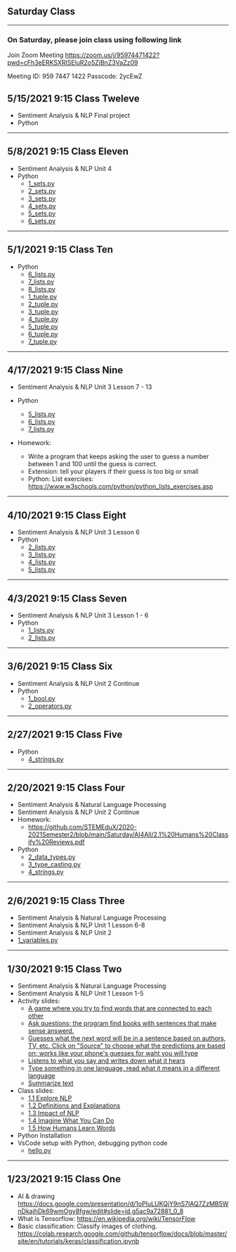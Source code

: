 
## Saturday Class 
---

### On Saturday, please join class using following link

Join Zoom Meeting
https://zoom.us/j/95974471422?pwd=cFh3eERKSXRlSEluR2o5ZjBnZ3VaZz09

Meeting ID: 959 7447 1422
Passcode: 2ycEwZ

<!-- ---
## Join Wechat group
![image](https://user-images.githubusercontent.com/24532787/92997150-b8461200-f4d6-11ea-84cf-ab2c029c06cf.png)
-->
## 5/15/2021 9:15 Class Tweleve
* Sentiment Analysis & NLP Final project
* Python
    
---
## 5/8/2021 9:15 Class Eleven
* Sentiment Analysis & NLP Unit 4
* Python
    - [1_sets.py](https://github.com/STEMEduX/2020-2021Semester2/blob/main/Saturday/20210430/1_sets.py)
    - [2_sets.py](https://github.com/STEMEduX/2020-2021Semester2/blob/main/Saturday/20210430/2_sets.py)
    - [3_sets.py](https://github.com/STEMEduX/2020-2021Semester2/blob/main/Saturday/20210430/3_sets.py)
    - [4_sets.py](https://github.com/STEMEduX/2020-2021Semester2/blob/main/Saturday/20210430/4_sets.py)
    - [5_sets.py](https://github.com/STEMEduX/2020-2021Semester2/blob/main/Saturday/20210430/5_sets.py)
    - [6_sets.py](https://github.com/STEMEduX/2020-2021Semester2/blob/main/Saturday/20210430/6_sets.py)
---
## 5/1/2021 9:15 Class Ten
* Python
    - [6_lists.py](https://github.com/STEMEduX/2020-2021Semester2/blob/main/Saturday/20210410/6_lists.py)
    - [7_lists.py](https://github.com/STEMEduX/2020-2021Semester2/blob/main/Saturday/20210410/7_lists.py)
    - [8_lists.py](https://github.com/STEMEduX/2020-2021Semester2/blob/main/Saturday/20210410/8_lists.py)
    - [1_tuple.py](https://github.com/STEMEduX/2020-2021Semester2/blob/main/Saturday/20210417/1_tuple.py)
    - [2_tuple.py](https://github.com/STEMEduX/2020-2021Semester2/blob/main/Saturday/20210417/2_tuple.py)
    - [3_tuple.py](https://github.com/STEMEduX/2020-2021Semester2/blob/main/Saturday/20210417/3_tuple.py)
    - [4_tuple.py](https://github.com/STEMEduX/2020-2021Semester2/blob/main/Saturday/20210417/4_tuple.py)
    - [5_tuple.py](https://github.com/STEMEduX/2020-2021Semester2/blob/main/Saturday/20210417/5_tuple.py)
    - [6_tuple.py](https://github.com/STEMEduX/2020-2021Semester2/blob/main/Saturday/20210417/6_tuple.py)
    - [7_tuple.py](https://github.com/STEMEduX/2020-2021Semester2/blob/main/Saturday/20210417/7_tuple.py)

---
## 4/17/2021 9:15 Class Nine
* Sentiment Analysis & NLP Unit 3 Lesson 7 - 13
* Python
    - [5_lists.py](https://github.com/STEMEduX/2020-2021Semester2/blob/main/Saturday/20210410/5_lists.py)
    - [6_lists.py](https://github.com/STEMEduX/2020-2021Semester2/blob/main/Saturday/20210410/6_lists.py)
    - [7_lists.py](https://github.com/STEMEduX/2020-2021Semester2/blob/main/Saturday/20210410/7_lists.py)
    
* Homework: 
  - Write a program that keeps asking the user to guess a number between 1 and 100 until the guess is correct. 
  - Extension: tell your players if their guess is too big or small
  - Python: List exercises: https://www.w3schools.com/python/python_lists_exercises.asp
---
## 4/10/2021 9:15 Class Eight
* Sentiment Analysis & NLP Unit 3 Lesson 6
* Python
    - [2_lists.py](https://github.com/STEMEduX/2020-2021Semester2/blob/main/Saturday/20210403/2_lists.py)
    - [3_lists.py](https://github.com/STEMEduX/2020-2021Semester2/blob/main/Saturday/20210410/3_lists.py)
    - [4_lists.py](https://github.com/STEMEduX/2020-2021Semester2/blob/main/Saturday/20210410/4_lists.py)
    - [5_lists.py](https://github.com/STEMEduX/2020-2021Semester2/blob/main/Saturday/20210410/5_lists.py)
    
---
## 4/3/2021 9:15 Class Seven
* Sentiment Analysis & NLP Unit 3 Lesson 1 - 6
* Python
    - [1_lists.py](https://github.com/STEMEduX/2020-2021Semester2/blob/main/Saturday/20210306/1_lists.py)
    - [2_lists.py](https://github.com/STEMEduX/2020-2021Semester2/blob/main/Saturday/20210403/2_lists.py)

---
## 3/6/2021 9:15 Class Six
* Sentiment Analysis & NLP Unit 2 Continue
* Python
    - [1_bool.py](https://github.com/STEMEduX/2020-2021Semester2/blob/main/Saturday/20210227/1_bool.py)
    - [2_operators.py](https://github.com/STEMEduX/2020-2021Semester2/blob/main/Saturday/20210227/2_operators.py)

---
## 2/27/2021 9:15 Class Five
* Python
    - [4_strings.py](https://github.com/STEMEduX/2020-2021Semester2/blob/main/Saturday/20210220/4_strings.py)
---
## 2/20/2021 9:15 Class Four
* Sentiment Analysis & Natural Language Processing
* Sentiment Analysis & NLP Unit 2 Continue
* Homework: 
    - https://github.com/STEMEduX/2020-2021Semester2/blob/main/Saturday/AI4All/2.1%20Humans%20Classify%20Reviews.pdf
* Python
    - [2_data_types.py](https://github.com/STEMEduX/2020-2021Semester2/blob/main/Saturday/20210220/2_data_types.py)
    - [3_type_casting.py](https://github.com/STEMEduX/2020-2021Semester2/blob/main/Saturday/20210220/3_type_casting.py)
    - [4_strings.py](https://github.com/STEMEduX/2020-2021Semester2/blob/main/Saturday/20210220/4_strings.py)
---
## 2/6/2021 9:15 Class Three
* Sentiment Analysis & Natural Language Processing
* Sentiment Analysis & NLP Unit 1 Lesson 6-8
* Sentiment Analysis & NLP Unit 2
* [1_variables.py](https://github.com/STEMEduX/2020-2021Semester2/blob/main/Saturday/20210206/1_variables.py)

---
## 1/30/2021 9:15 Class Two
* Sentiment Analysis & Natural Language Processing
* Sentiment Analysis & NLP Unit 1 Lesson 1-5
* Activity slides: 
    - [A game where you try to find words that are connected to each other](https://research.google.com/semantris/)  
    - [Ask questions; the program find books with sentences that make sense answerd.](https://experiments.withgoogle.com/talk-to-books)  
    - [Guesses what the next word will be in a sentence based on authors, TV, etc. Click on "Source" to choose what the predictions are based on; works like your phone's guesses for waht you will type](https://botnik.org/apps/writer/?source=940aee28df1a09a0684969f6d97c4e20) 
    - [Listens to what you say and writes down what it hears](https://www.google.com/intl/en/chrome/demos/speech.html)  
    - [Type something in one language, read what it means in a different language](https://translate.google.com/)  
    - [Summarize text ](https://resoomer.com/en/)  
* Class slides: 
    - [1.1 Explore NLP](./AI4All/1.1%20Explore%20NLP.pdf)
    - [1.2 Definitions and Explanations](./AI4All/1.2%20Definitions%20and%20Explanations.pdf)
    - [1.3 Impact of NLP](./AI4All/1.3%20Impact%20of%20NLP.pdf)
    - [1.4 Imagine What You Can Do](./AI4All/1.4%20Imagine%20What%20You%20Can%20Do.pdf)
    - [1.5 How Humans Learn Words](./AI4All/1.5%20How%20Humans%20Learn%20Words.pdf)
* Python Installation
* VsCode setup with Python, debugging python code
    - [hello.py](https://github.com/STEMEduX/2020-2021Semester2/blob/main/Saturday/20210130/hello.py)

---
## 1/23/2021 9:15 Class One
* AI & drawing https://docs.google.com/presentation/d/1oPIuLUKQjY9nS7lAQ7ZzMB5WnDkajhDk69wmOgy8fgw/edit#slide=id.g5ac9a72881_0_8
* What is Tensorflow: https://en.wikipedia.org/wiki/TensorFlow
* Basic classification: Classify images of clothing.  https://colab.research.google.com/github/tensorflow/docs/blob/master/site/en/tutorials/keras/classification.ipynb



